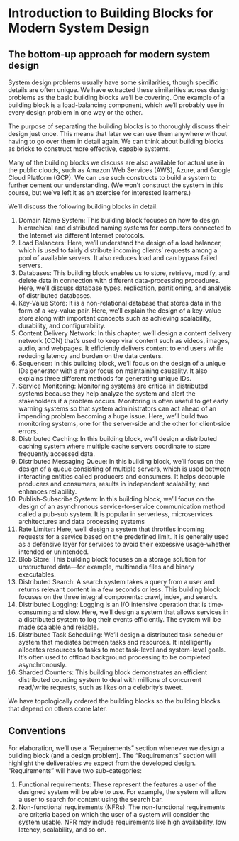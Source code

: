 <h1>Introduction to Building Blocks for Modern System Design</h1>

<h2>The bottom-up approach for modern system design</h2>
System design problems usually have some similarities, though specific details are often unique. 
We have extracted these similarities across design problems as the basic building blocks we’ll be covering. 
One example of a building block is a load-balancing component, 
which we’ll probably use in every design problem in one way or the other.

The purpose of separating the building blocks is to thoroughly discuss their design just once. 
This means that later we can use them anywhere without having to go over them in detail again. 
We can think about building blocks as bricks to construct more effective, capable systems.

Many of the building blocks we discuss are also available for actual use in the public clouds, 
such as Amazon Web Services (AWS), Azure, and Google Cloud Platform (GCP). We can use such constructs to build a system 
to further cement our understanding. (We won’t construct the system in this course, 
but we’ve left it as an exercise for interested learners.)

We’ll discuss the following building blocks in detail:

1. Domain Name System: This building block focuses on how to design hierarchical and distributed naming systems 
for computers connected to the Internet via different Internet protocols.
2. Load Balancers: Here, we’ll understand the design of a load balancer, 
which is used to fairly distribute incoming clients’ requests among a pool of available servers. 
It also reduces load and can bypass failed servers.
3. Databases: This building block enables us to store, retrieve, modify, and delete data in connection with different data-processing procedures. 
Here, we’ll discuss database types, replication, partitioning, and analysis of distributed databases.
4. Key-Value Store: It is a non-relational database that stores data in the form of a key-value pair. 
Here, we’ll explain the design of a key-value store along with important concepts such as achieving scalability, durability, and configurability.
5. Content Delivery Network: In this chapter, we’ll design a content delivery network (CDN) 
that’s used to keep viral content such as videos, images, audio, and webpages. 
It efficiently delivers content to end users while reducing latency and burden on the data centers.
6. Sequencer: In this building block, we’ll focus on the design of a unique IDs generator with a major focus on maintaining causality. 
It also explains three different methods for generating unique IDs.
7. Service Monitoring: Monitoring systems are critical in distributed systems because they help analyze the system 
and alert the stakeholders if a problem occurs. Monitoring is often useful to get early warning systems 
so that system administrators can act ahead of an impending problem becoming a huge issue. 
Here, we’ll build two monitoring systems, one for the server-side and the other for client-side errors.
8. Distributed Caching: In this building block, we’ll design a distributed caching system 
where multiple cache servers coordinate to store frequently accessed data.
9. Distributed Messaging Queue: In this building block, we’ll focus on the design of a queue consisting of multiple servers, 
which is used between interacting entities called producers and consumers. It helps decouple producers and consumers, 
results in independent scalability, and enhances reliability.
10. Publish-Subscribe System: In this building block, we’ll focus on the design of an asynchronous 
service-to-service communication method called a pub-sub system. It is popular in serverless, microservices architectures 
and data processing systems
11. Rate Limiter: Here, we’ll design a system that throttles incoming requests for a service based on the predefined limit. 
It is generally used as a defensive layer for services to avoid their excessive usage-whether intended or unintended.
12. Blob Store: This building block focuses on a storage solution for unstructured data—for example, 
multimedia files and binary executables.
13. Distributed Search: A search system takes a query from a user and returns relevant content in a few seconds or less. 
This building block focuses on the three integral components: crawl, index, and search.
14. Distributed Logging: Logging is an I/O intensive operation that is time-consuming and slow. 
Here, we’ll design a system that allows services in a distributed system to log their events efficiently. 
The system will be made scalable and reliable.
15. Distributed Task Scheduling: We’ll design a distributed task scheduler system that mediates between tasks and resources. 
It intelligently allocates resources to tasks to meet task-level and system-level goals. 
It’s often used to offload background processing to be completed asynchronously.
16. Sharded Counters: This building block demonstrates an efficient distributed counting system to deal with millions 
of concurrent read/write requests, such as likes on a celebrity’s tweet.

We have topologically ordered the building blocks so the building blocks that depend on others come later.

<h2>Conventions</h2>
For elaboration, we’ll use a “Requirements” section whenever we design a building block (and a design problem). 
The “Requirements” section will highlight the deliverables we expect from the developed design. 
“Requirements” will have two sub-categories:

1. Functional requirements: These represent the features a user of the designed system will be able to use. 
For example, the system will allow a user to search for content using the search bar.
2. Non-functional requirements (NFRs): The non-functional requirements are criteria based on which the user of a system 
will consider the system usable. NFR may include requirements like high availability, low latency, scalability, and so on.
